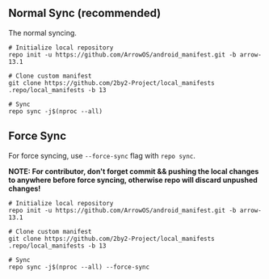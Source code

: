 ## Normal Sync (recommended)

The normal syncing.

```
# Initialize local repository
repo init -u https://github.com/ArrowOS/android_manifest.git -b arrow-13.1

# Clone custom manifest
git clone https://github.com/2by2-Project/local_manifests .repo/local_manifests -b 13

# Sync
repo sync -j$(nproc --all)
```

## Force Sync

For force syncing, use `--force-sync` flag with `repo sync`.

**NOTE: For contributor, don't forget commit && pushing the local changes to anywhere before force syncing, otherwise repo will discard unpushed changes!**

```
# Initialize local repository
repo init -u https://github.com/ArrowOS/android_manifest.git -b arrow-13.1

# Clone custom manifest
git clone https://github.com/2by2-Project/local_manifests .repo/local_manifests -b 13

# Sync
repo sync -j$(nproc --all) --force-sync
```